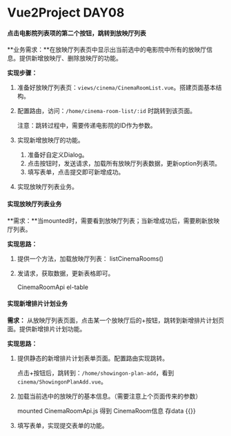 # Vue2Project DAY08

#### 点击电影院列表项的第二个按钮，跳转到放映厅列表

**业务需求：**在放映厅列表页中显示出当前选中的电影院中所有的放映厅信息。提供新增放映厅、删除放映厅的功能。

**实现步骤：**

1. 准备好放映厅列表页：`views/cinema/CinemaRoomList.vue`。搭建页面基本结构。

2. 配置路由，访问：`/home/cinema-room-list/:id` 时跳转到该页面。 

   注意：跳转过程中，需要传递电影院的ID作为参数。

3. 实现新增放映厅的功能。

   1. 准备好自定义Dialog。
   2. 点击按钮时，发送请求，加载所有放映厅列表数据，更新option列表项。
   3. 填写表单，点击提交即可新增成功。

4. 实现放映厅列表业务。



#### 实现放映厅列表业务

**需求：**当mounted时，需要看到放映厅列表；当新增成功后，需要刷新放映厅列表。

**实现思路：**

1. 提供一个方法，加载放映厅列表： listCinemaRooms()

2. 发请求，获取数据，更新表格即可。

   CinemaRoomApi        el-table   



#### 实现新增排片计划业务

**需求：** 从放映厅列表页面，点击某一个放映厅后的+按钮，跳转到新增排片计划页面。提供新增排片计划功能。

**实现思路：**

1. 提供静态的新增排片计划表单页面。配置路由实现跳转。

   点击+按钮后，跳转到：`/home/showingon-plan-add`，看到`cinema/ShowingonPlanAdd.vue`。

2. 加载当前选中的放映厅的基本信息。（需要注意上个页面传来的参数）

   mounted      CinemaRoomApi.js     得到 CinemaRoom信息        存data     {{}}

3. 填写表单，实现提交表单的功能。










